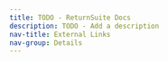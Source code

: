 ```yaml
---
title: TODO - ReturnSuite Docs
description: TODO - Add a description
nav-title: External Links
nav-group: Details
---
```

